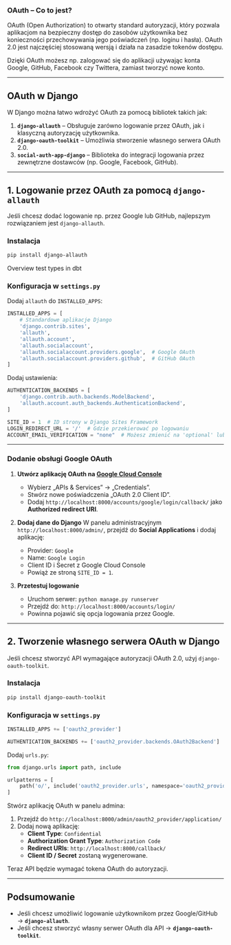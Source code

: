 ### OAuth – Co to jest?
OAuth (Open Authorization) to otwarty standard autoryzacji, który pozwala aplikacjom na bezpieczny dostęp do zasobów użytkownika bez konieczności przechowywania jego poświadczeń (np. loginu i hasła). OAuth 2.0 jest najczęściej stosowaną wersją i działa na zasadzie tokenów dostępu.

Dzięki OAuth możesz np. zalogować się do aplikacji używając konta Google, GitHub, Facebook czy Twittera, zamiast tworzyć nowe konto.

---

## **OAuth w Django**
W Django można łatwo wdrożyć OAuth za pomocą bibliotek takich jak:

1. **`django-allauth`** – Obsługuje zarówno logowanie przez OAuth, jak i klasyczną autoryzację użytkownika.
2. **`django-oauth-toolkit`** – Umożliwia stworzenie własnego serwera OAuth 2.0.
3. **`social-auth-app-django`** – Biblioteka do integracji logowania przez zewnętrzne dostawców (np. Google, Facebook, GitHub).

---

## **1. Logowanie przez OAuth za pomocą `django-allauth`**
Jeśli chcesz dodać logowanie np. przez Google lub GitHub, najlepszym rozwiązaniem jest `django-allauth`.

### **Instalacja**
```bash
pip install django-allauth
```

Overview test types in dbt

### **Konfiguracja w `settings.py`**
Dodaj `allauth` do `INSTALLED_APPS`:
```python
INSTALLED_APPS = [
    # Standardowe aplikacje Django
    'django.contrib.sites',
    'allauth',
    'allauth.account',
    'allauth.socialaccount',
    'allauth.socialaccount.providers.google',  # Google OAuth
    'allauth.socialaccount.providers.github',  # GitHub OAuth
]
```

Dodaj ustawienia:
```python
AUTHENTICATION_BACKENDS = [
    'django.contrib.auth.backends.ModelBackend',
    'allauth.account.auth_backends.AuthenticationBackend',
]

SITE_ID = 1  # ID strony w Django Sites Framework
LOGIN_REDIRECT_URL = '/'  # Gdzie przekierować po logowaniu
ACCOUNT_EMAIL_VERIFICATION = "none"  # Możesz zmienić na 'optional' lub 'mandatory'
```

---

### **Dodanie obsługi Google OAuth**
1. **Utwórz aplikację OAuth na [Google Cloud Console](https://console.cloud.google.com/)**
   - Wybierz „APIs & Services” → „Credentials”.
   - Stwórz nowe poświadczenia „OAuth 2.0 Client ID”.
   - Dodaj `http://localhost:8000/accounts/google/login/callback/` jako **Authorized redirect URI**.

2. **Dodaj dane do Django**
   W panelu administracyjnym `http://localhost:8000/admin/`, przejdź do **Social Applications** i dodaj aplikację:
   - Provider: `Google`
   - Name: `Google Login`
   - Client ID i Secret z Google Cloud Console
   - Powiąż ze stroną `SITE_ID = 1`.

3. **Przetestuj logowanie**
   - Uruchom serwer: `python manage.py runserver`
   - Przejdź do: `http://localhost:8000/accounts/login/`
   - Powinna pojawić się opcja logowania przez Google.

---

## **2. Tworzenie własnego serwera OAuth w Django**
Jeśli chcesz stworzyć API wymagające autoryzacji OAuth 2.0, użyj `django-oauth-toolkit`.

### **Instalacja**
```bash
pip install django-oauth-toolkit
```

### **Konfiguracja w `settings.py`**
```python
INSTALLED_APPS += ['oauth2_provider']

AUTHENTICATION_BACKENDS += ['oauth2_provider.backends.OAuth2Backend']
```

Dodaj `urls.py`:
```python
from django.urls import path, include

urlpatterns = [
    path('o/', include('oauth2_provider.urls', namespace='oauth2_provider')),
]
```

Stwórz aplikację OAuth w panelu admina:
1. Przejdź do `http://localhost:8000/admin/oauth2_provider/application/`
2. Dodaj nową aplikację:
   - **Client Type**: `Confidential`
   - **Authorization Grant Type**: `Authorization Code`
   - **Redirect URIs**: `http://localhost:8000/callback/`
   - **Client ID / Secret** zostaną wygenerowane.

Teraz API będzie wymagać tokena OAuth do autoryzacji.

---

## **Podsumowanie**
- Jeśli chcesz umożliwić logowanie użytkownikom przez Google/GitHub → **`django-allauth`**.
- Jeśli chcesz stworzyć własny serwer OAuth dla API → **`django-oauth-toolkit`**.
